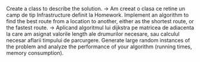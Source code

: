 Create a class to describe the solution.
 -> Am creeat o clasa ce retine un camp de tip Infrastructure definit la Homework.
Implement an algorithm to find the best route from a location to another, either as the shortest route, or the fastest route.
 -> Aplicand algoritmul lui dijkstra pe matricea de adiacenta la care am asignat valorile length ale drumurilor necesare, sau calculul necesar aflarii timpului de parcurgere.
Generate large random instances of the problem and analyze the performance of your algorithm (running times, memory consumption).
